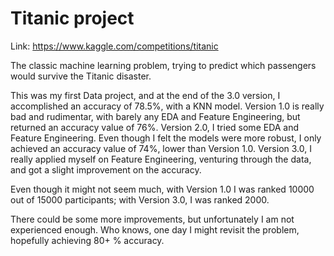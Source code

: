 # Titanic project
Link: https://www.kaggle.com/competitions/titanic

The classic machine learning problem, trying to predict which passengers would survive the Titanic disaster.

This was my first Data project, and at the end of the 3.0 version, I accomplished an accuracy of 78.5%, with a KNN model.
Version 1.0 is really bad and rudimentar, with barely any EDA and Feature Engineering, but returned an accuracy value of 76%.
Version 2.0, I tried some EDA and Feature Engineering. Even though I felt the models were more robust, I only achieved an accuracy value of 74%, lower than Version 1.0.
Version 3.0, I really applied myself on Feature Engineering, venturing through the data, and got a slight improvement on the accuracy.

Even though it might not seem much, with Version 1.0 I was ranked 10000 out of 15000 participants; with Version 3.0, I was ranked 2000.

There could be some more improvements, but unfortunately I am not experienced enough. Who knows, one day I might revisit the problem, hopefully achieving 80+ % accuracy.
